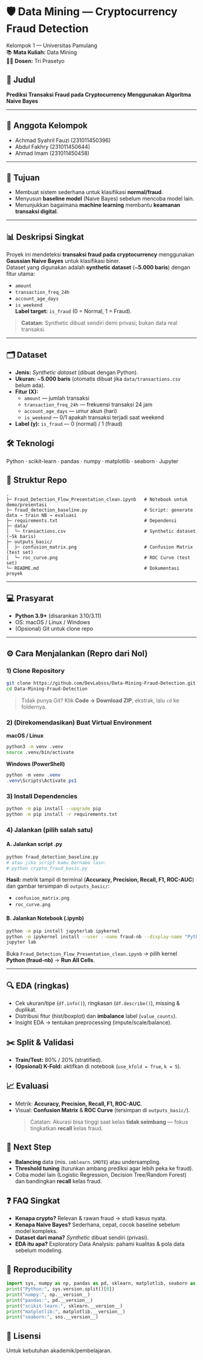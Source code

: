 # 🛡️ Data Mining — Cryptocurrency Fraud Detection

Kelompok 1 — Universitas Pamulang  
📚 **Mata Kuliah:** Data Mining  
👨‍🏫 **Dosen:** Tri Prasetyo

## 📌 Judul

**Prediksi Transaksi Fraud pada Cryptocurrency Menggunakan Algoritma Naive Bayes**

---

## 👥 Anggota Kelompok

- Achmad Syahril Fauzi (231011450396)
- Abdul Fakhry (231011450644)
- Ahmad Imam (231011450458)

---

## 🎯 Tujuan

- Membuat sistem sederhana untuk klasifikasi **normal/fraud**.
- Menyusun **baseline model** (Naive Bayes) sebelum mencoba model lain.
- Menunjukkan bagaimana **machine learning** membantu **keamanan transaksi digital**.

---

## 📊 Deskripsi Singkat

Proyek ini mendeteksi **transaksi fraud pada cryptocurrency** menggunakan **Gaussian Naive Bayes** untuk klasifikasi biner.  
Dataset yang digunakan adalah **synthetic dataset** (~**5.000 baris**) dengan fitur utama:

- `amount`
- `transaction_freq_24h`
- `account_age_days`
- `is_weekend`  
  **Label target:** `is_fraud` (0 = Normal, 1 = Fraud).

> **Catatan:** Synthetic dibuat sendiri demi privasi; bukan data real transaksi.

---

## 🗂️ Dataset

- **Jenis:** _Synthetic dataset_ (dibuat dengan Python).
- **Ukuran:** ~**5.000 baris** (otomatis dibuat jika `data/transactions.csv` belum ada).
- **Fitur (X):**
  - `amount` — jumlah transaksi
  - `transaction_freq_24h` — frekuensi transaksi 24 jam
  - `account_age_days` — umur akun (hari)
  - `is_weekend` — 0/1 apakah transaksi terjadi saat weekend
- **Label (y):** `is_fraud` — 0 (normal) / 1 (fraud)

## 🛠️ Teknologi

Python · scikit-learn · pandas · numpy · matplotlib · seaborn · Jupyter

## 📁 Struktur Repo

```text
.
├─ Fraud_Detection_Flow_Presentation_clean.ipynb   # Notebook untuk demo/presentasi
├─ fraud_detection_baseline.py                     # Script: generate data → train NB → evaluasi
├─ requirements.txt                                # Dependensi
├─ data/
│  └─ transactions.csv                             # Synthetic dataset (~5k baris)
├─ outputs_basic/
│  ├─ confusion_matrix.png                         # Confusion Matrix (test set)
│  └─ roc_curve.png                                # ROC Curve (test set)
└─ README.md                                       # Dokumentasi proyek
```

---

## 💻 Prasyarat

- **Python 3.9+** (disarankan 3.10/3.11)
- OS: macOS / Linux / Windows
- (Opsional) Git untuk clone repo

---

## ⚙️ Cara Menjalankan (Repro dari Nol)

### 1) Clone Repository

```bash
git clone https://github.com/DevLabsss/Data-Mining-Fraud-Detection.git
cd Data-Mining-Fraud-Detection
```

> Tidak punya Git? Klik **Code → Download ZIP**, ekstrak, lalu `cd` ke foldernya.

### 2) (Direkomendasikan) Buat Virtual Environment

**macOS / Linux**

```bash
python3 -m venv .venv
source .venv/bin/activate
```

**Windows (PowerShell)**

```powershell
python -m venv .venv
.venv\Scripts\Activate.ps1
```

### 3) Install Dependencies

```bash
python -m pip install --upgrade pip
python -m pip install -r requirements.txt
```

### 4) Jalankan (pilih salah satu)

#### A. Jalankan **script .py**

```bash
python fraud_detection_baseline.py
# atau jika script kamu bernama lain:
# python crypto_fraud_basic.py
```

**Hasil:** metrik tampil di terminal (**Accuracy, Precision, Recall, F1, ROC-AUC**) dan gambar tersimpan di `outputs_basic/`:

- `confusion_matrix.png`
- `roc_curve.png`

#### B. Jalankan **Notebook (.ipynb)**

```bash
python -m pip install jupyterlab ipykernel
python -m ipykernel install --user --name fraud-nb --display-name "Python (fraud-nb)"
jupyter lab
```

Buka `Fraud_Detection_Flow_Presentation_clean.ipynb` → pilih kernel **Python (fraud-nb)** → **Run All Cells**.

---

## 🔍 EDA (ringkas)

- Cek ukuran/tipe (`df.info()`), ringkasan (`df.describe()`), missing & duplikat.
- Distribusi fitur (hist/boxplot) dan **imbalance** label (`value_counts`).
- Insight EDA → tentukan preprocessing (impute/scale/balance).

## ✂️ Split & Validasi

- **Train/Test:** 80% / 20% (stratified).
- **(Opsional) K-Fold:** aktifkan di notebook (`use_kfold = True`, `k = 5`).

## 📈 Evaluasi

- Metrik: **Accuracy, Precision, Recall, F1, ROC-AUC**.
- Visual: **Confusion Matrix** & **ROC Curve** (tersimpan di `outputs_basic/`).
  > Catatan: Akurasi bisa tinggi saat kelas **tidak seimbang** — fokus tingkatkan **recall** kelas fraud.

## 🚀 Next Step

- **Balancing** data (mis. `imblearn.SMOTE`) atau undersampling.
- **Threshold tuning** (turunkan ambang prediksi agar lebih peka ke fraud).
- Coba model lain (Logistic Regression, Decision Tree/Random Forest) dan bandingkan **recall** kelas fraud.

## ❓ FAQ Singkat

- **Kenapa crypto?** Relevan & rawan fraud → studi kasus nyata.
- **Kenapa Naive Bayes?** Sederhana, cepat, cocok baseline sebelum model kompleks.
- **Dataset dari mana?** _Synthetic_ dibuat sendiri (privasi).
- **EDA itu apa?** Exploratory Data Analysis: pahami kualitas & pola data sebelum modeling.

## 🔁 Reproducibility

```python
import sys, numpy as np, pandas as pd, sklearn, matplotlib, seaborn as sns
print("Python:", sys.version.split()[0])
print("numpy:", np.__version__)
print("pandas:", pd.__version__)
print("scikit-learn:", sklearn.__version__)
print("matplotlib:", matplotlib.__version__)
print("seaborn:", sns.__version__)
```

## 📝 Lisensi

Untuk kebutuhan akademik/pembelajaran.
